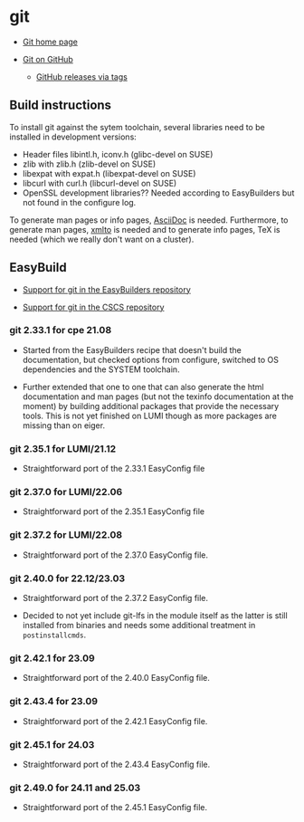 # git

  * [Git home page](https://git-scm.com)

  * [Git on GitHub](https://github.com/git/git)

      * [GitHub releases via tags](https://github.com/git/git/tags)


## Build instructions

To install git against the sytem toolchain, several libraries need to be installed
in development versions:
  * Header files libintl.h, iconv.h (glibc-devel on SUSE)
  * zlib with zlib.h (zlib-devel on SUSE)
  * libexpat with expat.h (libexpat-devel on SUSE)
  * libcurl with curl.h (libcurl-devel on SUSE)
  * OpenSSL development libraries?? Needed according to EasyBuilders but not found
    in the configure log.

To generate man pages or info pages, [AsciiDoc](https://asciidoc.org/)
is needed. Furthermore, to generate man pages, [xmlto](https://pagure.io/xmlto) is
needed and to generate info pages, TeX is needed (which we really don't want on a
cluster).


## EasyBuild

  * [Support for git in the EasyBuilders repository](https://github.com/easybuilders/easybuild-easyconfigs/tree/develop/easybuild/easyconfigs/g/git)

  * [Support for git in the CSCS repository](https://github.com/eth-cscs/production/tree/master/easybuild/easyconfigs/g/git)


### git 2.33.1 for cpe 21.08

  * Started from the EasyBuilders recipe that doesn't build the documentation,
    but checked options from configure, switched to OS dependencies and the
    SYSTEM toolchain.

  * Further extended that one to one that can also generate the html documentation
    and man pages (but not the texinfo documentation at the moment) by building
    additional packages that provide the necessary tools. This is not yet finished
    on LUMI though as more packages are missing than on eiger.


### git 2.35.1 for LUMI/21.12

  * Straightforward port of the 2.33.1 EasyConfig file


### git 2.37.0 for LUMI/22.06

  * Straightforward port of the 2.35.1 EasyConfig file


### git 2.37.2 for LUMI/22.08

  * Straightforward port of the 2.37.0 EasyConfig file.
  

### git 2.40.0 for 22.12/23.03

  * Straightforward port of the 2.37.2 EasyConfig file.
  
  * Decided to not yet include git-lfs in the module itself as the latter is still 
    installed from binaries and needs some additional treatment in `postinstallcmds`.


### git 2.42.1 for 23.09

  * Straightforward port of the 2.40.0 EasyConfig file.


### git 2.43.4 for 23.09

  * Straightforward port of the 2.42.1 EasyConfig file.


### git 2.45.1 for 24.03

  * Straightforward port of the 2.43.4 EasyConfig file.


### git 2.49.0 for 24.11 and 25.03

  * Straightforward port of the 2.45.1 EasyConfig file.
   